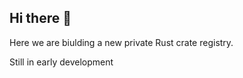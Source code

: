 ## Hi there 👋

Here we are biulding a new private Rust crate registry.


Still in early development
